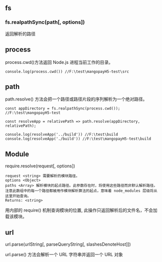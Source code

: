 ## fs
### fs.realpathSync(path[, options])
返回解析的路径

## process
process.cwd()方法返回 Node.js 进程当前工作的目录。
```
console.log(process.cwd()) //F:\test\mangopayH5-test\src
```

## path
path.resolve() 方法会把一个路径或路径片段的序列解析为一个绝对路径。
```
const appDirectory = fs.realpathSync(process.cwd()); //F:\test\mangopayH5-test

const resolveApp = relativePath => path.resolve(appDirectory, relativePath);

console.log(resolveApp('../build')) //F:\test\build
console.log(resolveApp('./build')) //F:\test\mangopayH5-test\build

```

## Module
require.resolve(request[, options])
```
request <string> 需要解析的模块路径。
options <Object>
paths <Array> 解析模块的起点路径。此参数存在时，将使用这些路径而非默认解析路径。 注意此数组中的每一个路径都被用作模块解析算法的起点，意味着 node_modules 层级将从这里开始查询。
Returns: <string>
```

用内部的 require() 机制查询模块的位置, 此操作只返回解析后的文件名，不会加载该模块。

## url
url.parse(urlString[, parseQueryString[, slashesDenoteHost]])

url.parse() 方法会解析一个 URL 字符串并返回一个 URL 对象